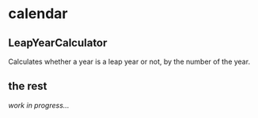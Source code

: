 # calendar

## LeapYearCalculator

Calculates whether a year is a leap year or not, by the number of the year.

## the rest

_work in progress..._